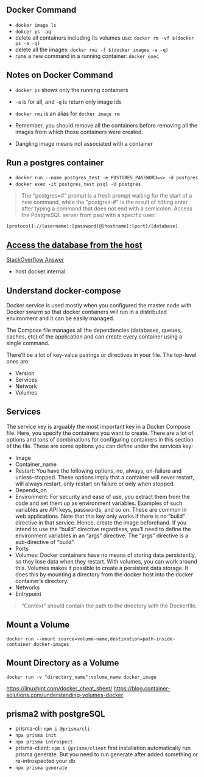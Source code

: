 ## Docker Command

- `docker image ls`
- `dokcer ps -aq`
- delete all containers including its volumes use: `docker rm -vf $(docker ps -a -q)`
- delete all the images: `docker rmi -f $(docker images -a -q)`
- runs a new command in a running container: `docker exec`


## Notes on Docker Command

- `docker ps` shows only the running containers

- `-a` is for all, and `-q` is return only image ids 

- `docker rmi` is an alias for `docker image rm`

- Remember, you should remove all the containers before removing all the images from which those containers were created.

- Dangling image means not associated with a container

## Run a postgres container

- `docker run --name postgres_test -e POSTGRES_PASSWORD=<> -d postgres`
- `docker exec -it postgres_test psql -U postgres`

> The "postgres=#" prompt is a fresh prompt waiting for the start of a new command, while the "postgres-#" is the result of hitting enter after typing a command that does not end with a semicolon. Access the PostgreSQL server from psql with a specific user:

```
[protocol]://[username]:[password]@[hostname]:[port]/[database]
```

## [Access the database from the host](https://reachmnadeem.wordpress.com/2020/06/02/running-postgresql-database-in-docker-and-connecting-from-host-outside-container/)

[StackOverflow Answer](https://stackoverflow.com/a/51687432/9138425)

- host.docker.internal

## Understand docker-compose

Docker service is used mostly when you configured the master node with Docker swarm so that docker containers will run in a distributed environment and it can be easily managed.

The Compose file manages all the dependencies (databases, queues, caches, etc) of the application and can create every container using a single command.

There’ll be a lot of key-value pairings or directives in your file. The top-level ones are:

- Version
- Services
- Network
- Volumes

## Services

The service key is arguably the most important key in a Docker Compose file. Here, you specify the containers you want to create. There are a lot of options and tons of combinations for configuring containers in this section of the file. These are some options you can define under the services key:

- Image
- Container_name
- Restart: You have the following options, no, always, on-failure and unless-stopped. These options imply that a container will never restart, will always restart, only restart on failure or only when stopped.
- Depends_on
- Environment: For security and ease of use, you extract them from the code and set them up as environment variables. Examples of such variables are API keys, passwords, and so on. These are common in web applications. Note that this key only works if there is no “build” directive in that service. Hence, create the image beforehand. If you intend to use the “build” directive regardless, you’ll need to define the environment variables in an “args” directive. The “args” directive is a sub-directive of “build”.
- Ports
- Volumes: Docker containers have no means of storing data persistently, so they lose data when they restart. With volumes, you can work around this. Volumes makes it possible to create a persistent data storage. It does this by mounting a directory from the docker host into the docker container’s directory.
- Networks
- Entrypoint

> “Context” should contain the path to the directory with the Dockerfile.

## Mount a Volume

```
docker run --mount source=volume-name,destination=path-inside-container docker-images
```

## Mount Directory as a Volume

```
docker run -v "directory_name":volume_name docker_image
```

https://linuxhint.com/docker_cheat_sheet/
https://blog.container-solutions.com/understanding-volumes-docker

 ## prisma2 with postgreSQL

- prisma-cli: `npm i @prisma/cli`
 - `npx prisma init`
 - `npx prisma introspect`
 - prisma-client: `npm i @prisma/client` first installation automatically run prisma generate. But you need to run generate after added something or re-introspected your db
 - `npx prisma generate`